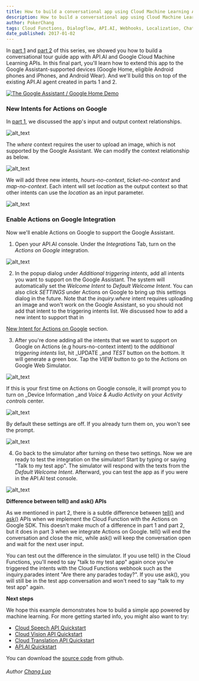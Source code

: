 ```yaml
---
title: How to build a conversational app using Cloud Machine Learning APIs (Part 3 of 3)
description: How to build a conversational app using Cloud Machine Learning APIs (Part 3 of 3).
author: PokerChang
tags: Cloud Functions, Dialogflow, API.AI, Webhooks, Localization, Chatbot, Machine Learning API, Transation, Vision, Speech
date_published: 2017-01-02
---
```


In [part 1] and [part 2] of this series, we showed you how to build a conversational tour guide app with API.AI and Google Cloud Machine Learning APIs. In this final part, you'll learn how to extend this app to the Google Assistant-supported devices (Google Home, eligible Android phones and iPhones, and Android Wear). And we'll build this on top of the existing API.AI agent created in parts 1 and 2.

[![The Google Assistant / Google Home Demo](http://img.youtube.com/vi/_x5rlkpZiyc/0.jpg)](https://youtu.be/_x5rlkpZiyc)

### <a name="actions"></a>New Intents for Actions on Google

In [part 1], we discussed the app's input and output context relationships. 


![alt_text](conversational-app-p3-3.png "Contexts without the Assistant")


The _where_ context requires the user to upload an image, which is not supported by the Google Assistant. We can modify the context relationship as below. 

![alt_text](conversational-app-p3-8.png "Contexts with the Assistant")

We will add three new intents, _hours-no-context_, _ticket-no-context_ and _map-no-context_. Each intent will set _location_ as the output context so that other intents can use the _location_ as an input parameter.

![alt_text](conversational-app-p3-5.png "Contexts Screenshot")

### Enable Actions on Google Integration

Now we'll enable Actions on Google to support the Google Assistant.

1. Open your API.AI console. Under the _Integrations_ Tab, turn on the _Actions on Google_ integration.

![alt_text](conversational-app-p3-1.png "Enable Actions on Google Integration")

2. In the popup dialog under _Additional triggering intents_, add all intents  you want to support on the Google Assistant. The system will automatically set the _Welcome Intent_ to _Default Welcome Intent_. You can also click _SETTINGS_ under Actions on Google to bring up this settings dialog in the future. Note that the _inquiry.where_ intent requires uploading an image and won't work on the Google Assistant, so you should not  add that intent to the triggering intents list. We discussed how to add a new intent to support that in 

[New Intent for Actions on Google](#heading=actions) section.

3. After you're done adding all the intents that we want to support on Google on Actions (e.g hours-no-context intent) to the _additional triggering intents_ list, hit _UPDATE _and _TEST_ button on the bottom. It will generate a green box. Tap the _VIEW_ button to go to the Actions on Google Web Simulator.

![alt_text](conversational-app-p3-4.png "Actions on Google Intents")

If this is your first time on Actions on Google console, it will prompt you to turn on _Device Information _and _Voice & Audio Activity_ on your _Activity controls_ center. 

![alt_text](conversational-app-p3-%253D2.png "Actions on Google Simulator")

By default these settings are off. If you already turn them on, you won't see the prompt.

![alt_text](conversational-app-p3-7.png "Device Information and Voice & Audio Activity Screenshot")

4. Go back to the simulator after turning on these two settings. Now we are ready to test the integration on the simulator! Start by typing or saying "Talk to my test app". The simulator will respond with the texts from the _Default Welcome Intent_. Afterward, you can test the app as if you were in the API.AI test console.

![alt_text](conversational-app-p3-9.png "Actions on Google Test Console")

**Difference between tell() and ask() APIs**

As we mentioned in part 2, there is a subtle difference between [tell()](https://developers.google.com/actions/reference/nodejs/ActionsSdkApp#tell) and [ask()](https://developers.google.com/actions/reference/nodejs/ActionsSdkApp#ask) APIs when we implement the Cloud Function with the Actions on Google SDK. This doesn't make much of a difference in part 1 and part 2, but it does in part 3 when we integrate Actions on Google. tell() will end the conversation and close the mic, while ask() will keep the conversation open and wait for the next user input.

You can test out the difference in the simulator. If you use tell() in the Cloud Functions, you'll need to  say "talk to my test app" again once you've triggered the intents with the Cloud Functions webhook such as the inquiry.parades intent "Are there any parades today?". If you use ask(), you will still be in the test app conversation and won't need to say "talk to my test app" again.

**Next steps**

We hope this example demonstrates how to build a simple app powered by machine learning. For more getting started info, you might also want to try:



*   [Cloud Speech API Quickstart](https://cloud.google.com/speech/docs/getting-started)
*   [Cloud Vision API Quickstart](https://cloud.google.com/vision/docs/quickstart)
*   [Cloud Translation API Quickstart](https://cloud.google.com/translate/docs/getting-started)
*   [API.AI Quickstart](https://api.ai/docs/getting-started/basics)

You can download the [source code](https://github.com/google/ios-chatbot) from github.

[part 1]: ../index.md
[part 2]: ../part-2/index.md

###### Author [Chang Luo](https://www.linkedin.com/in/changluo)
